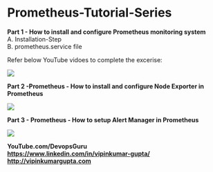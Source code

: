 # Prometheus-Tutorial-Series

<b> Part 1 - How to install and configure Prometheus monitoring system </b> <br>
    A. Installation-Step <br>
    B. prometheus.service file <br>
    
 Refer below YouTube vidoes to complete the excerise:
 
 [![](http://img.youtube.com/vi/6EFldoe9dyI/0.jpg)](http://www.youtube.com/watch?v=6EFldoe9dyI "")
 
 <b> Part 2 -Prometheus - How to install and configure Node Exporter in Prometheus</b> <br>
 
 [![](http://img.youtube.com/vi/9gj9ys_tZpo/0.jpg)](http://www.youtube.com/watch?v=9gj9ys_tZpo "Prometheus - How to install and configure Node Exporter in Prometheus")
 
 <b> Part 3 - Prometheus - How to setup Alert Manager in Prometheus </br> 
 
 [![](http://img.youtube.com/vi/GiaYg19-OTM/0.jpg)](http://www.youtube.com/watch?v=GiaYg19-OTM "Prometheus - How to setup AlertManager in Prometheus")
 
 
<b> YouTube.com/DevopsGuru </b> <br>
<b> https://www.linkedin.com/in/vipinkumar-gupta/ </b> <br>
<b> http://vipinkumargupta.com </b> <br>
